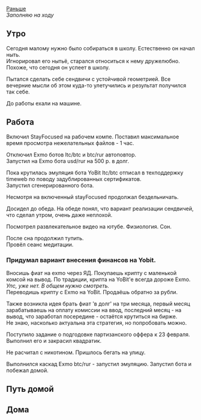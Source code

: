 [Раньше](2020.02.12.md)  
*Заполняю на ходу*
## Утро
Сегодня малому нужно было собираться в школу. Естественно он начал ныть.  
Игнорировал его нытьё, старался относиться к нему дружелюбно. Похоже, что сегодня он успеет в школу.

Пытался сделать себе сендвичи с устойчивой геометрией. Все вечерние мысли об этом куда-то улетучились и результат получился так себе.

До работы ехали на машине.
## Работа
Включил StayFocused на рабочем компе. Поставил максимальное время просмотра нежелательных файлов - 1 час.

Отключил Exmo ботов ltc/btc и btc/rur автоповтор.  
Запустил на Exmo бота usd/rur на 500 р. в долг.

Пока крутилась эмуляция бота YoBit ltc/btc отписал в техподдержку timeweb по поводу задублированных сертификатов.  
Запустил сгенерированного бота.

Несмотря на включенный stayFocused продолжал бездельничать.

Досидел до обеда. На обеде понял, что вариант реализации сендвичей, что сделал утром, очень даже неплохой.

Посмотрел развлекательное видео на ютубе. Физиология. Сон.

После сна продолжил тупить.  
Провёл сеанс медитации.  

### Придумал вариант внесения финансов на Yobit.
Вносишь фиат на exmo через ЯД.
Покупаешь крипту с маленькой комсой на вывод. По традиции, крипта на YoBit'е всегда дороже Exmo. *Упс, уже нет. В общем нужно смотреть.*  
Переводишь крипту с Exmo на YoBit. Продаёшь обратно за рубли.

Также возникла идея брать фиат 'в долг' на три месяца, первый месяц зарабатываешь на оплату комиссии на ввод, последний месяц - на вывод, что заработал посередине - остаётся крутиться на бирже.  
Не знаю, насколько актуальна эта стратегия, но попробовать можно.

Поступило задание о подгодовке партизанского оффера к 23 февраля.  
Выполнил его и закрасил квадратик.

Не расчитал с никотином. Пришлось бегать на улицу.

Выполнился каскад Exmo btc/rur - запустил эмуляцию.
Запустил бота и побежал домой.
## Путь домой
## Дома
